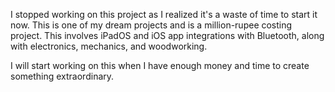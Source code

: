 I stopped working on this project as I realized it's a waste of time to start it now. 
This is one of my dream projects and is a million-rupee costing project.
This involves iPadOS and iOS app integrations with Bluetooth, along with electronics, mechanics, and woodworking.

I will start working on this when I have enough money and time to create something extraordinary.
